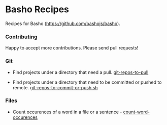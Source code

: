 # Basho Recipes

Recipes for Basho (https://github.com/bashojs/basho). 

### Contributing

Happy to accept more contributions. Please send pull requests!

### Git

- Find projects under a directory that need a pull. [git-repos-to-pull](https://github.com/jeswin/basho-recipes/git/git-repos-to-pull)

- Find projects under a directory that need to be committed or pushed to remote. [git-repos-to-commit-or-push.sh](https://github.com/jeswin/basho-recipes/git/git-repos-to-commit-or-push.sh)

### Files

- Count occurences of a word in a file or a sentence - [count-word-occurences](https://github.com/jeswin/basho-recipes/files/count-word-occurences.sh)

